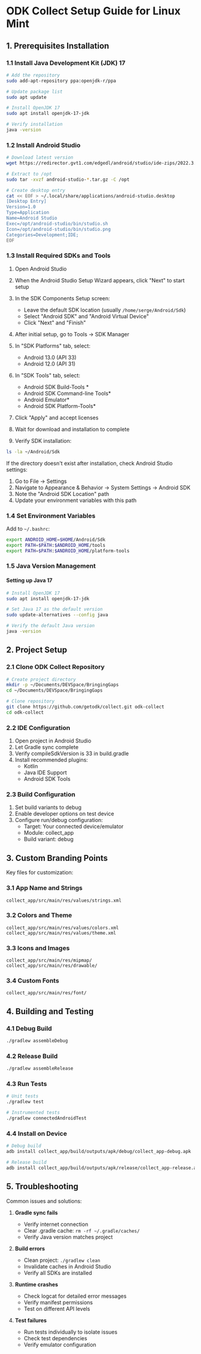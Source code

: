 # ODK Collect Setup Guide for Linux Mint

## 1. Prerequisites Installation

### 1.1 Install Java Development Kit (JDK) 17
```bash 
# Add the repository
sudo add-apt-repository ppa:openjdk-r/ppa

# Update package list
sudo apt update

# Install OpenJDK 17
sudo apt install openjdk-17-jdk

# Verify installation
java -version
```

### 1.2 Install Android Studio
```bash
# Download latest version
wget https://redirector.gvt1.com/edgedl/android/studio/ide-zips/2022.3.1.20/android-studio-2022.3.1.20-linux.tar.gz

# Extract to /opt
sudo tar -xvzf android-studio-*.tar.gz -C /opt

# Create desktop entry
cat << EOF > ~/.local/share/applications/android-studio.desktop
[Desktop Entry]
Version=1.0
Type=Application
Name=Android Studio
Exec=/opt/android-studio/bin/studio.sh
Icon=/opt/android-studio/bin/studio.png
Categories=Development;IDE;
EOF
```

### 1.3 Install Required SDKs and Tools
1. Open Android Studio
2. When the Android Studio Setup Wizard appears, click "Next" to start setup
3. In the SDK Components Setup screen:
   - Leave the default SDK location (usually `/home/serge/Android/Sdk`)
   - Select "Android SDK" and "Android Virtual Device"
   - Click "Next" and "Finish"

4. After initial setup, go to Tools -> SDK Manager
5. In "SDK Platforms" tab, select:
   - Android 13.0 (API 33)
   - Android 12.0 (API 31)
   
6. In "SDK Tools" tab, select:
   - Android SDK Build-Tools *
   - Android SDK Command-line Tools*
   - Android Emulator*
   - Android SDK Platform-Tools*

7. Click "Apply" and accept licenses

8. Wait for download and installation to complete

9. Verify SDK installation:
```bash
ls -la ~/Android/Sdk
```

If the directory doesn't exist after installation, check Android Studio settings:
1. Go to File -> Settings
2. Navigate to Appearance & Behavior -> System Settings -> Android SDK
3. Note the "Android SDK Location" path
4. Update your environment variables with this path

### 1.4 Set Environment Variables
Add to `~/.bashrc`:
```bash
export ANDROID_HOME=$HOME/Android/Sdk
export PATH=$PATH:$ANDROID_HOME/tools
export PATH=$PATH:$ANDROID_HOME/platform-tools
```

### 1.5 Java Version Management

#### Setting up Java 17
```bash
# Install OpenJDK 17
sudo apt install openjdk-17-jdk

# Set Java 17 as the default version
sudo update-alternatives --config java

# Verify the default Java version
java -version
```

## 2. Project Setup 

### 2.1 Clone ODK Collect Repository
```bash
# Create project directory
mkdir -p ~/Documents/DEVSpace/BringingGaps
cd ~/Documents/DEVSpace/BringingGaps

# Clone repository
git clone https://github.com/getodk/collect.git odk-collect
cd odk-collect
```

### 2.2 IDE Configuration
1. Open project in Android Studio
2. Let Gradle sync complete
3. Verify compileSdkVersion is 33 in build.gradle
4. Install recommended plugins:
   - Kotlin
   - Java IDE Support 
   - Android SDK Tools

### 2.3 Build Configuration
1. Set build variants to debug
2. Enable developer options on test device
3. Configure run/debug configuration:
   - Target: Your connected device/emulator
   - Module: collect_app
   - Build variant: debug

## 3. Custom Branding Points

Key files for customization:

### 3.1 App Name and Strings
```
collect_app/src/main/res/values/strings.xml
```

### 3.2 Colors and Theme
```
collect_app/src/main/res/values/colors.xml
collect_app/src/main/res/values/theme.xml 
```

### 3.3 Icons and Images  
```
collect_app/src/main/res/mipmap/
collect_app/src/main/res/drawable/
```

### 3.4 Custom Fonts
```
collect_app/src/main/res/font/
```

## 4. Building and Testing

### 4.1 Debug Build
```bash
./gradlew assembleDebug
```

### 4.2 Release Build 
```bash
./gradlew assembleRelease
```

### 4.3 Run Tests
```bash
# Unit tests
./gradlew test

# Instrumented tests
./gradlew connectedAndroidTest
```

### 4.4 Install on Device
```bash
# Debug build
adb install collect_app/build/outputs/apk/debug/collect_app-debug.apk

# Release build
adb install collect_app/build/outputs/apk/release/collect_app-release.apk
```

## 5. Troubleshooting

Common issues and solutions:

1. **Gradle sync fails**
   - Verify internet connection
   - Clear .gradle cache: `rm -rf ~/.gradle/caches/`
   - Verify Java version matches project

2. **Build errors**  
   - Clean project: `./gradlew clean`
   - Invalidate caches in Android Studio
   - Verify all SDKs are installed

3. **Runtime crashes**
   - Check logcat for detailed error messages
   - Verify manifest permissions
   - Test on different API levels

4. **Test failures**  
   - Run tests individually to isolate issues
   - Check test dependencies
   - Verify emulator configuration
